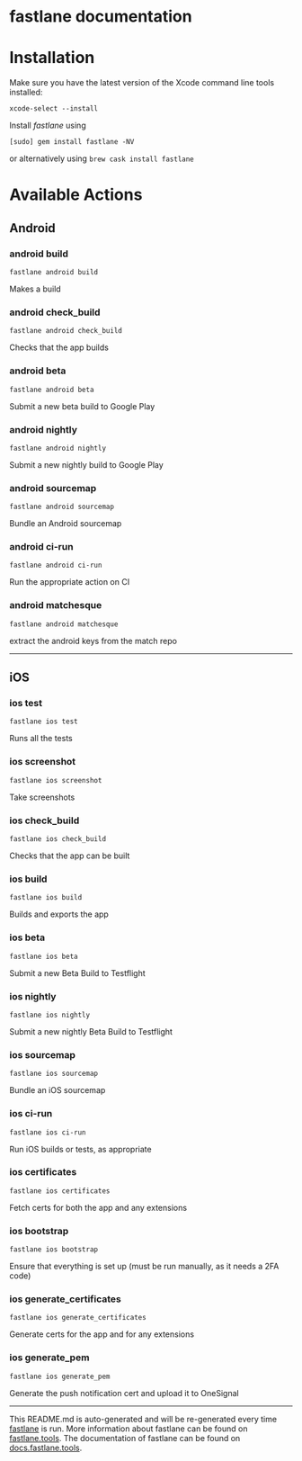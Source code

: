 fastlane documentation
================
# Installation

Make sure you have the latest version of the Xcode command line tools installed:

```
xcode-select --install
```

Install _fastlane_ using
```
[sudo] gem install fastlane -NV
```
or alternatively using `brew cask install fastlane`

# Available Actions
## Android
### android build
```
fastlane android build
```
Makes a build
### android check_build
```
fastlane android check_build
```
Checks that the app builds
### android beta
```
fastlane android beta
```
Submit a new beta build to Google Play
### android nightly
```
fastlane android nightly
```
Submit a new nightly build to Google Play
### android sourcemap
```
fastlane android sourcemap
```
Bundle an Android sourcemap
### android ci-run
```
fastlane android ci-run
```
Run the appropriate action on CI
### android matchesque
```
fastlane android matchesque
```
extract the android keys from the match repo

----

## iOS
### ios test
```
fastlane ios test
```
Runs all the tests
### ios screenshot
```
fastlane ios screenshot
```
Take screenshots
### ios check_build
```
fastlane ios check_build
```
Checks that the app can be built
### ios build
```
fastlane ios build
```
Builds and exports the app
### ios beta
```
fastlane ios beta
```
Submit a new Beta Build to Testflight
### ios nightly
```
fastlane ios nightly
```
Submit a new nightly Beta Build to Testflight
### ios sourcemap
```
fastlane ios sourcemap
```
Bundle an iOS sourcemap
### ios ci-run
```
fastlane ios ci-run
```
Run iOS builds or tests, as appropriate
### ios certificates
```
fastlane ios certificates
```
Fetch certs for both the app and any extensions
### ios bootstrap
```
fastlane ios bootstrap
```
Ensure that everything is set up (must be run manually, as it needs a 2FA code)
### ios generate_certificates
```
fastlane ios generate_certificates
```
Generate certs for the app and for any extensions
### ios generate_pem
```
fastlane ios generate_pem
```
Generate the push notification cert and upload it to OneSignal

----

This README.md is auto-generated and will be re-generated every time [fastlane](https://fastlane.tools) is run.
More information about fastlane can be found on [fastlane.tools](https://fastlane.tools).
The documentation of fastlane can be found on [docs.fastlane.tools](https://docs.fastlane.tools).

